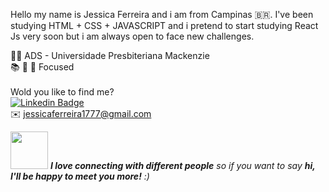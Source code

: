 Hello my name is Jessica Ferreira and i am from Campinas 🇧🇷. 
I've been studying HTML + CSS + JAVASCRIPT and i pretend to start studying React Js very soon but i am always open to face new challenges.

👩‍🎓 ADS - Universidade Presbiteriana Mackenzie <br>
📚 🚀 🎯 Focused<br> <br>
Wold you like to find me? <br>
[![Linkedin Badge](https://img.shields.io/badge/-LinkedIn-blue?style=flat-square&logo=Linkedin&logoColor=white&link=https://www.linkedin.com/in/gonzalez-carolina/)](https://www.linkedin.com/in/ferreira-jessicaa/) <br>
✉️ jessicaferreira1777@gmail.com <br>

<img src="https://media.giphy.com/media/LnQjpWaON8nhr21vNW/giphy.gif" width="60"> <em><b>I love connecting with different people</b> so if you want to say <b>hi, I'll be happy to meet you more!</b> :)</em>
